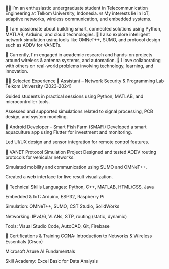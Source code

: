 


👨‍🎓 I’m an enthusiastic undergraduate student in Telecommunication Engineering at Telkom University, Indonesia.
🌐 My interests lie in IoT, adaptive networks, wireless communication, and embedded systems.

🧠 I am passionate about building smart, connected solutions using Python, MATLAB, Arduino, and cloud technologies.
📡 I also explore intelligent network simulation using tools like OMNeT++, SUMO, and protocol design such as AODV for VANETs.

💼 Currently, I'm engaged in academic research and hands-on projects around wireless & antenna systems, and automation.
🤝 I love collaborating with others on real-world problems involving technology, learning, and innovation.

🧑‍💻 Selected Experience
🔧 Assistant – Network Security & Programming Lab
Telkom University (2023–2024)

Guided students in practical sessions using Python, MATLAB, and microcontroller tools.

Assessed and supported simulations related to signal processing, PCB design, and system modeling.

📱 Android Developer – Smart Fish Farm (SMAFI)
Developed a smart aquaculture app using Flutter for investment and monitoring.

Led UI/UX design and sensor integration for remote control features.

🚗 VANET Protocol Simulation Project
Designed and tested AODV routing protocols for vehicular networks.

Simulated mobility and communication using SUMO and OMNeT++.

Created a web interface for live result visualization.

💼 Technical Skills
Languages: Python, C++, MATLAB, HTML/CSS, Java

Embedded & IoT: Arduino, ESP32, Raspberry Pi

Simulation: OMNeT++, SUMO, CST Studio, SolidWorks

Networking: IPv4/6, VLANs, STP, routing (static, dynamic)

Tools: Visual Studio Code, AutoCAD, Git, Firebase

📎 Certifications & Training
CCNA: Introduction to Networks & Wireless Essentials (Cisco)

Microsoft Azure AI Fundamentals

Skill Academy: Excel Basic for Data Analysis

